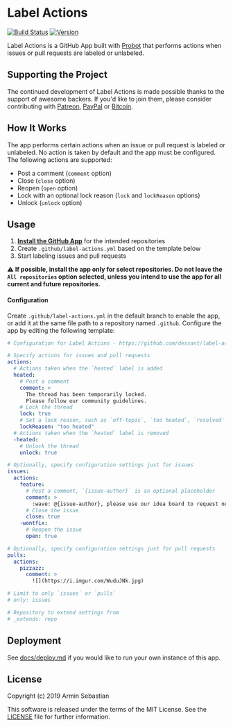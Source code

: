 # Label Actions

[![Build Status](https://img.shields.io/travis/com/dessant/label-actions/master.svg)](https://travis-ci.com/dessant/label-actions)
[![Version](https://img.shields.io/npm/v/label-actions.svg?colorB=007EC6)](https://www.npmjs.com/package/label-actions)

Label Actions is a GitHub App built with [Probot](https://github.com/probot/probot)
that performs actions when issues or pull requests are labeled or unlabeled.

## Supporting the Project

The continued development of Label Actions is made possible
thanks to the support of awesome backers. If you'd like to join them,
please consider contributing with
[Patreon](https://armin.dev/go/patreon?pr=label-actions&src=repo),
[PayPal](https://armin.dev/go/paypal?pr=label-actions&src=repo) or
[Bitcoin](https://armin.dev/go/bitcoin?pr=label-actions&src=repo).

## How It Works

The app performs certain actions when an issue or pull request
is labeled or unlabeled. No action is taken by default and the app
must be configured. The following actions are supported:

* Post a comment (`comment` option)
* Close (`close` option)
* Reopen (`open` option)
* Lock with an optional lock reason (`lock` and `lockReason` options)
* Unlock (`unlock` option)

## Usage

1. **[Install the GitHub App](https://github.com/apps/label-actions)**
   for the intended repositories
2. Create `.github/label-actions.yml` based on the template below
3. Start labeling issues and pull requests

⚠️ **If possible, install the app only for select repositories.
Do not leave the `All repositories` option selected, unless you intend
to use the app for all current and future repositories.**

#### Configuration

Create `.github/label-actions.yml` in the default branch to enable the app,
or add it at the same file path to a repository named `.github`.
Configure the app by editing the following template:

```yaml
# Configuration for Label Actions - https://github.com/dessant/label-actions

# Specify actions for issues and pull requests
actions:
  # Actions taken when the `heated` label is added
  heated:
    # Post a comment
    comment: >
      The thread has been temporarily locked.
      Please follow our community guidelines.
    # Lock the thread
    lock: true
    # Set a lock reason, such as `off-topic`, `too heated`, `resolved` or `spam`
    lockReason: "too heated"
  # Actions taken when the `heated` label is removed
  -heated:
    # Unlock the thread
    unlock: true

# Optionally, specify configuration settings just for issues
issues:
  actions:
    feature:
      # Post a comment, `{issue-author}` is an optional placeholder
      comment: >
        :wave: @{issue-author}, please use our idea board to request new features.
      # Close the issue
      close: true
    -wontfix:
      # Reopen the issue
      open: true

# Optionally, specify configuration settings just for pull requests
pulls:
  actions:
    pizzazz:
      comment: >
        ![](https://i.imgur.com/WuduJNk.jpg)

# Limit to only `issues` or `pulls`
# only: issues

# Repository to extend settings from
# _extends: repo
```

## Deployment

See [docs/deploy.md](docs/deploy.md) if you would like to run your own
instance of this app.

## License

Copyright (c) 2019 Armin Sebastian

This software is released under the terms of the MIT License.
See the [LICENSE](LICENSE) file for further information.
